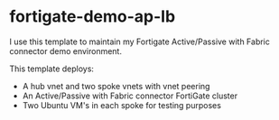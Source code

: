 # fortigate-demo-ap-lb

I use this template to maintain my Fortigate Active/Passive with Fabric connector demo environment.

This template deploys:
- A hub vnet and two spoke vnets with vnet peering
- An Active/Passive with Fabric connector FortiGate cluster
- Two Ubuntu VM's in each spoke for testing purposes